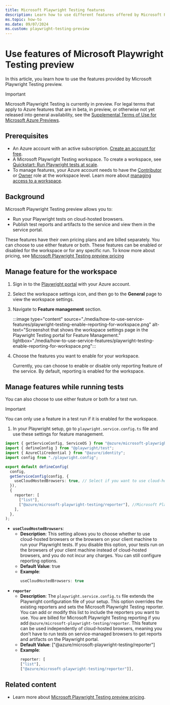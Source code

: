 ```yaml
---
title: Microsoft Playwright Testing features
description: Learn how to use different features offered by Microsoft Playwright Testing service
ms.topic: how-to
ms.date: 09/07/2024
ms.custom: playwright-testing-preview
---
```


# Use features of Microsoft Playwright Testing preview

In this article, you learn how to use the features provided by Microsoft Playwright Testing preview. 

> [!IMPORTANT]
> Microsoft Playwright Testing is currently in preview. For legal terms that apply to Azure features that are in beta, in preview, or otherwise not yet released into general availability, see the [Supplemental Terms of Use for Microsoft Azure Previews](https://azure.microsoft.com/support/legal/preview-supplemental-terms/).

## Prerequisites  

- An Azure account with an active subscription. [Create an account for free](https://azure.microsoft.com/free/?WT.mc_id=A261C142F).
- A Microsoft Playwright Testing workspace. To create a workspace, see [Quickstart: Run Playwright tests at scale](./quickstart-run-end-to-end-tests.md).
- To manage features, your Azure account needs to have the [Contributor](/azure/role-based-access-control/built-in-roles#owner) or [Owner](/azure/role-based-access-control/built-in-roles#contributor) role at the workspace level. Learn more about [managing access to a workspace](./how-to-manage-workspace-access.md).

## Background

Microsoft Playwright Testing preview allows you to:
- Run your Playwright tests on cloud-hosted browsers.
- Publish test reports and artifacts to the service and view them in the service portal.

These features have their own pricing plans and are billed separately. You can choose to use either feature or both. These features can be enabled or disabled for the workspace or for any specific run. To know more about pricing, see [Microsoft Playwright Testing preview pricing](https://aka.ms/mpt/pricing)

## Manage feature for the workspace

1. Sign in to the [Playwright portal](https://aka.ms/mpt/portal) with your Azure account.

1. Select the workspace settings icon, and then go to the **General** page to view the workspace settings.

1. Navigate to **Feature management** section.

    :::image type="content" source="./media/how-to-use-service-features/playwright-testing-enable-reporting-for-workspace.png" alt-text="Screenshot that shows the workspace settings page in the Playwright Testing portal for Feature Management." lightbox="./media/how-to-use-service-features/playwright-testing-enable-reporting-for-workspace.png":::


1. Choose the features you want to enable for your workspace.

    Currently, you can choose to enable or disable only reporting feature of the service. By default, reporting is enabled for the workspace. 

## Manage features while running tests

You can also choose to use either feature or both for a test run. 

> [!IMPORTANT]
> You can only use a feature in a test run if it is enabled for the workspace.

1. In your Playwright setup, go to `playwright.service.config.ts` file and use these settings for feature management. 

```typescript
import { getServiceConfig, ServiceOS } from "@azure/microsoft-playwright-testing";
import { defineConfig } from "@playwright/test";
import { AzureCliCredential } from "@azure/identity";
import config from "./playwright.config";

export default defineConfig(
  config,
  getServiceConfig(config, {
    useCloudHostedBrowsers: true, // Select if you want to use cloud-hosted browsers to run your Playwright tests.
  }),
  {
    reporter: [
      ["list"],
      ["@azure/microsoft-playwright-testing/reporter"], //Microsoft Playwright Testing reporter
    ],
  },
);
```
- **`useCloudHostedBrowsers`**: 
    - **Description**: This setting allows you to choose whether to use cloud-hosted browsers or the browsers on your client machine to run your Playwright tests. If you disable this option, your tests run on the browsers of your client machine instead of cloud-hosted browsers, and you do not incur any charges. You can still configure reporting options.
    - **Default Value**: true
    - **Example**:
      ```typescript
      useCloudHostedBrowsers: true
      ```
- **`reporter`**
    - **Description**: The `playwright.service.config.ts` file extends the Playwright configuration file of your setup. This option overrides the existing reporters and sets the Microsoft Playwright Testing reporter. You can add or modify this list to include the reporters you want to use. You are billed for Microsoft Playwright Testing reporting if you add `@azure/microsoft-playwright-testing/reporter`. This feature can be used independently of cloud-hosted browsers, meaning you don’t have to run tests on service-managed browsers to get reports and artifacts on the Playwright portal.
    - **Default Value**: ["@azure/microsoft-playwright-testing/reporter"]
    - **Example**:
      ```typescript
      reporter: [
      ["list"],
      ["@azure/microsoft-playwright-testing/reporter"]],
      ```


## Related content

- Learn more about [Microsoft Playwright Testing preview pricing](https://aka.ms/mpt/pricing).
